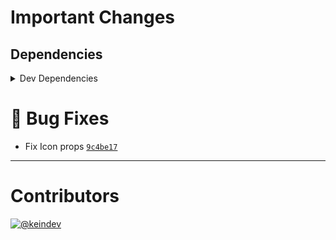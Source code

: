 # Important Changes

## Dependencies

<details>
<summary>Dev Dependencies</summary>

- Changed **[@sophty-ui/icons-shared-config](https://www.npmjs.com/package/@sophty-ui/icons-shared-config)** from `^1.2.2` to `^1.2.3`

</details>

# :bug: Bug Fixes

- Fix Icon props [`9c4be17`](https://github.com/sophty-ui/icons/commit/9c4be177529c1e7865ca31de5dc178c795f191ca)

---

# Contributors

[![@keindev](https://avatars.githubusercontent.com/u/4527292?v=4&s=40)](https://github.com/keindev)
